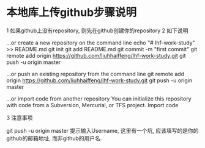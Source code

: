 # 本地库上传github步骤说明

1 如果github上没有repository, 则先在github创建你的repository
2 如下说明

…or create a new repository on the command line
echo "# lhf-work-study" >> README.md
git init
git add README.md
git commit -m "first commit"
git remote add origin https://github.com/liuhhaiffeng/lhf-work-study.git
git push -u origin master

…or push an existing repository from the command line
git remote add origin https://github.com/liuhhaiffeng/lhf-work-study.git
git push -u origin master

…or import code from another repository
You can initialize this repository with code from a Subversion, Mercurial, or TFS project.
Import code

3 注意事项

git push -u origin master
提示输入Username, 这里有一个坑, 应该填写的是你的github的邮箱地址, 而非github的用户名.